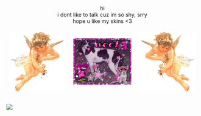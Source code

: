 <div align="center">
<a>hi</a>
<br>
<a>i dont like to talk cuz im so shy, srry</a>
<br>
<a>hope u like my skins <3</a>
</div>
<br>

<div style="display: flex; justify-content: center; align-items: center; gap: 20px; flex-wrap: wrap;">
  <img src="https://github.com/spachka/spachka/blob/main/angelflut.gif?raw=true" alt="Angel left" style="max-width: 30%;">
  <img src="https://github.com/spachka/spachka/blob/d69f8e36b7702be130dcaacfe5d56a5e202d63b0/picmix.com_12681078.gif" alt="Main image" style="max-width: 30%;">
  <img src="https://github.com/spachka/spachka/blob/main/angelright.gif?raw=true" alt="Angel right" style="max-width: 30%;">
</div>
<br>

![](https://komarev.com/ghpvc/?username=spachka&color=blueviolet&style=plastic&label=views:)



